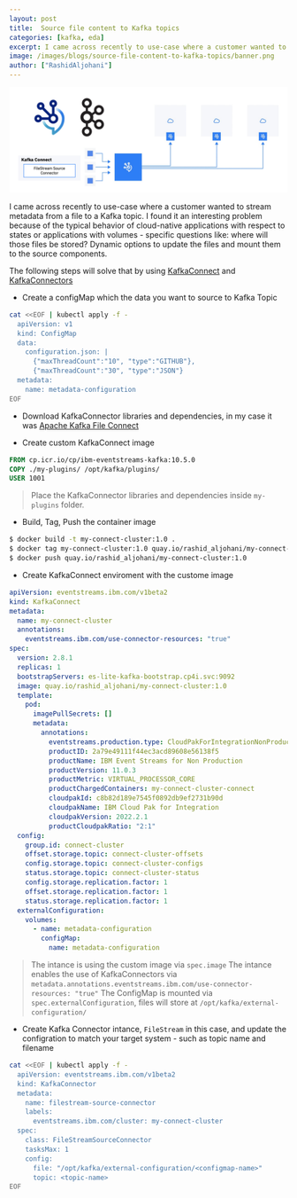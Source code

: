 ```yaml
---
layout: post
title:  Source file content to Kafka topics
categories: [kafka, eda]
excerpt: I came across recently to use-case where a customer wanted to stream metadata from a file to a Kafka topic. I found it an interesting problem because of the typical behavior of
image: /images/blogs/source-file-content-to-kafka-topics/banner.png
author: ["RashidAljohani"]
---
```


![](/images/blogs/source-file-content-to-kafka-topics/banner.png)

I came across recently to use-case where a customer wanted to stream metadata from a file to a Kafka topic. I found it an interesting problem because of the typical behavior of cloud-native applications with respect to states or applications with volumes - specific questions like: where will those files be stored? Dynamic options to update the files and mount them to the source components.

The following steps will solve that by using [KafkaConnect](https://docs.confluent.io/platform/current/connect/index.html) and [KafkaConnectors ](https://ibm.github.io/event-streams/connecting/connectors/)


* Create a configMap which the data you want to source to Kafka Topic

```bash
cat <<EOF | kubectl apply -f -
  apiVersion: v1
  kind: ConfigMap
  data:
    configuration.json: |
      {"maxThreadCount":"10", "type":"GITHUB"},  
      {"maxThreadCount":"30", "type":"JSON"}  
  metadata:
    name: metadata-configuration
EOF
```

* Download KafkaConnector libraries and dependencies, in my case it was [Apache Kafka File Connect](https://mvnrepository.com/artifact/org.apache.kafka/connect-file)

* Create custom KafkaConnect image

```dockerfile
FROM cp.icr.io/cp/ibm-eventstreams-kafka:10.5.0
COPY ./my-plugins/ /opt/kafka/plugins/
USER 1001
```

> Place the KafkaConnector libraries and dependencies inside `my-plugins` folder.

* Build, Tag, Push the container image

```bash
$ docker build -t my-connect-cluster:1.0 .
$ docker tag my-connect-cluster:1.0 quay.io/rashid_aljohani/my-connect-cluster:1.0
$ docker push quay.io/rashid_aljohani/my-connect-cluster:1.0
```

* Create KafkaConnect enviroment with the custome image

```yaml
apiVersion: eventstreams.ibm.com/v1beta2
kind: KafkaConnect
metadata:
  name: my-connect-cluster
  annotations:
    eventstreams.ibm.com/use-connector-resources: "true"
spec:
  version: 2.8.1
  replicas: 1
  bootstrapServers: es-lite-kafka-bootstrap.cp4i.svc:9092
  image: quay.io/rashid_aljohani/my-connect-cluster:1.0
  template:
    pod:
      imagePullSecrets: []
      metadata:
        annotations:
          eventstreams.production.type: CloudPakForIntegrationNonProduction
          productID: 2a79e49111f44ec3acd89608e56138f5
          productName: IBM Event Streams for Non Production
          productVersion: 11.0.3
          productMetric: VIRTUAL_PROCESSOR_CORE
          productChargedContainers: my-connect-cluster-connect
          cloudpakId: c8b82d189e7545f0892db9ef2731b90d
          cloudpakName: IBM Cloud Pak for Integration
          cloudpakVersion: 2022.2.1
          productCloudpakRatio: "2:1"
  config:
    group.id: connect-cluster
    offset.storage.topic: connect-cluster-offsets
    config.storage.topic: connect-cluster-configs
    status.storage.topic: connect-cluster-status
    config.storage.replication.factor: 1
    offset.storage.replication.factor: 1
    status.storage.replication.factor: 1
  externalConfiguration:
    volumes:
      - name: metadata-configuration
        configMap:
          name: metadata-configuration
```

> The intance is using the custom image via `spec.image`
> The intance enables the use of KafkaConnectors via `metadata.annotations.eventstreams.ibm.com/use-connector-resources: "true"`
> The ConfigMap is mounted via `spec.externalConfiguration`, files will store at `/opt/kafka/external-configuration/`


* Create Kafka Connector intance, `FileStream` in this case, and update the configration to match your target system - such as topic name and filename

```bash
cat <<EOF | kubectl apply -f -
  apiVersion: eventstreams.ibm.com/v1beta2 
  kind: KafkaConnector 
  metadata: 
    name: filestream-source-connector 
    labels: 
      eventstreams.ibm.com/cluster: my-connect-cluster 
  spec: 
    class: FileStreamSourceConnector
    tasksMax: 1
    config:
      file: "/opt/kafka/external-configuration/<configmap-name>"
      topic: <topic-name>
EOF
```